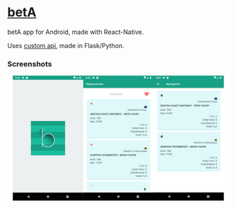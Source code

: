 # [betA](https://beta-v2.herokuapp.com/)
betA app for Android, made with React-Native.

Uses [custom api](https://beta-v2.herokuapp.com/), made in Flask/Python.


### Screenshots
![screenshots](screenshots.png)
